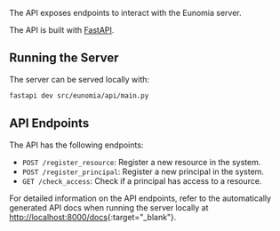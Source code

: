 The API exposes endpoints to interact with the Eunomia server.

The API is built with [FastAPI][fastapi-docs].

## Running the Server

The server can be served locally with:

```bash
fastapi dev src/eunomia/api/main.py
```

## API Endpoints

The API has the following endpoints:

- `POST /register_resource`: Register a new resource in the system.
- `POST /register_principal`: Register a new principal in the system.
- `GET /check_access`: Check if a principal has access to a resource.

For detailed information on the API endpoints, refer to the automatically generated API docs when running the server locally at [http://localhost:8000/docs](http://localhost:8000/docs){:target="\_blank"}.

[fastapi-docs]: https://fastapi.tiangolo.com/
